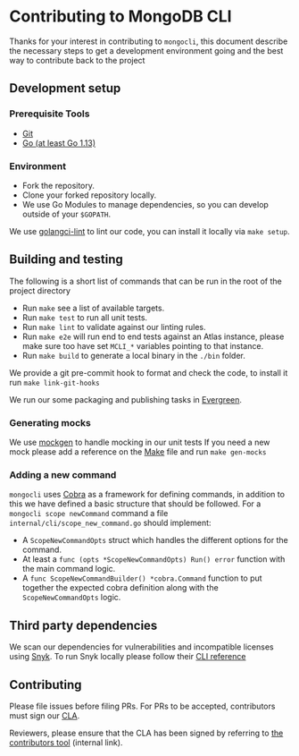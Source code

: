 # Contributing to MongoDB CLI

Thanks for your interest in contributing to `mongocli`, 
this document describe the necessary steps to get a development environment going and the best way to contribute back to the project

## Development setup

### Prerequisite Tools 
- [Git](https://git-scm.com/)
- [Go (at least Go 1.13)](https://golang.org/dl/)

### Environment
- Fork the repository.
- Clone your forked repository locally.
- We use Go Modules to manage dependencies, so you can develop outside of your `$GOPATH`.

We use [golangci-lint](https://github.com/golangci/golangci-lint) to lint our code, you can install it locally via `make setup`.

## Building and testing

The following is a short list of commands that can be run in the root of the project directory

- Run `make` see a list of available targets.
- Run `make test` to run all unit tests.
- Run `make lint` to validate against our linting rules.
- Run `make e2e` will run end to end tests against an Atlas instance,
  please make sure too have set `MCLI_*` variables pointing to that instance.
- Run `make build` to generate a local binary in the `./bin` folder.

We provide a git pre-commit hook to format and check the code, to install it run `make link-git-hooks` 

We run our some packaging and publishing tasks in [Evergreen](https://github.com/evergreen-ci/evergreen).

### Generating mocks

We use [mockgen](https://github.com/golang/mock) to handle mocking in our unit tests
If you need a new mock please add a reference on the [Make](Makefile) file and run `make gen-mocks`

### Adding a new command

`mongocli` uses [Cobra](https://github.com/spf13/cobra) as a framework for defining commands,
in addition to this we have defined a basic structure that should be followed.
For a `mongocli scope newCommand` command a file `internal/cli/scope_new_command.go` should implement: 
- A `ScopeNewCommandOpts` struct which handles the different options for the command.
- At least a `func (opts *ScopeNewCommandOpts) Run() error` function with the main command logic.
- A `func ScopeNewCommandBuilder() *cobra.Command` function to put together the expected cobra definition along with the `ScopeNewCommandOpts` logic.

## Third party dependencies

We scan our dependencies for vulnerabilities and incompatible licenses using [Snyk](https://snyk.io/).
To run Snyk locally please follow their [CLI reference](https://support.snyk.io/hc/en-us/articles/360003812458-Getting-started-with-the-CLI) 

## Contributing

Please file issues before filing PRs. For PRs to be accepted, contributors must sign our [CLA](https://www.mongodb.com/legal/contributor-agreement).

Reviewers, please ensure that the CLA has been signed by referring to [the contributors tool](https://contributors.corp.mongodb.com/) (internal link).
